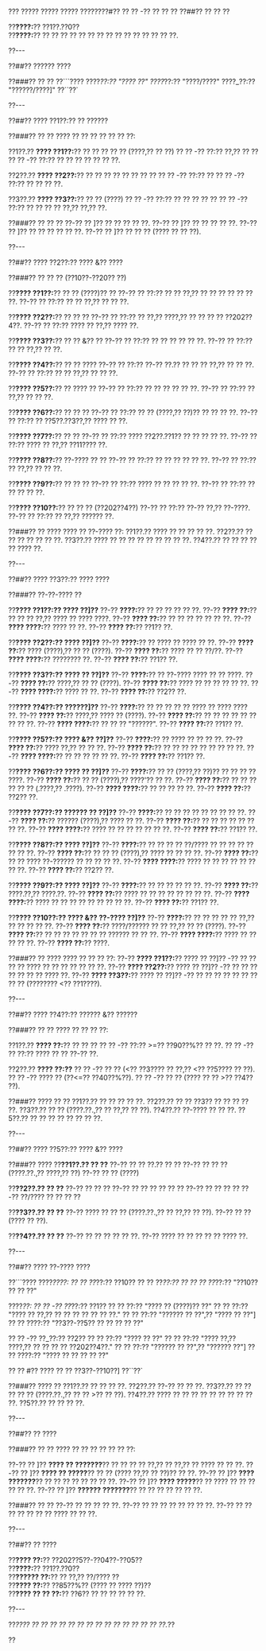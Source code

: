 ??? ????? ????? ????? ????????#?? ?? ?? -?? ?? ?? ??
??##?? ?? ?? ??

??**????:**?? ??1??.??0??  
??**????:**?? ?? ?? ?? ?? ?? ?? ?? ?? ?? ?? ?? ?? ?? ?? ??.

??---

??##?? ?????? ????

??###?? ?? ??
??```????
????_??:?? "???? ??"
????_??:?? "????/????"
????_??:?? "??????/????]"
??``??`

??---

??##?? ???? ??1??:?? ?? ??????

??###?? ?? ??
???? ?? ?? ?? ?? ?? ?? ??:

??1??.?? **???? ??1??:**?? ?? ?? ?? ?? ?? (????,?? ?? ??)
??  ?? -?? ??:?? ??,?? ?? ??
??  ?? -?? ??:?? ?? ?? ?? ?? ?? ?? ??.

??2??.?? **???? ??2??:**?? ?? ?? ?? ?? ?? ?? ?? ??
??  ?? -?? ??:?? ??
??  ?? -?? ??:?? ?? ?? ?? ??.

??3??.?? **???? ??3??:**?? ?? ?? (????)
??  ?? -?? ??:?? ?? ?? ?? ?? ??
??  ?? -?? ??:?? ?? ?? ?? ?? ??,?? ??,?? ??.

??###?? ?? ?? ??
??-?? ?? ]?? ?? ?? ?? ?? ??.
??-?? ?? ]?? ?? ?? ?? ?? ??.
??-?? ?? ]?? ?? ?? ?? ?? ?? ??.
??-?? ?? ]?? ?? ?? ?? (???? ?? ?? ??).

??---

??##?? ???? ??2??:?? ???? &?? ????

??###?? ?? ?? ?? (??10??-??20?? ??)

??**???? ??1??:**?? ?? ?? (????)?? ??
??-?? ?? ??:?? ?? ?? ??,?? ?? ?? ?? ?? ?? ?? ??.
??-?? ?? ??:?? ?? ?? ??,?? ?? ?? ??.

??**???? ??2??:**?? ?? ?? ??
??-?? ?? ??:?? ?? ??,?? ????,?? ?? ?? ?? ?? ??202??4??.
??-?? ?? ??:?? ???? ?? ??,?? ???? ??.

??**???? ??3??:**?? ?? ?? &?? ??
??-?? ?? ??:?? ?? ?? ?? ?? ?? ??.
??-?? ?? ??:?? ?? ?? ??,?? ?? ??.

??**???? ??4??:**?? ?? ?? ????
??-?? ?? ??:?? ??-?? ??.?? ?? ?? ?? ??,?? ?? ?? ??.
??-?? ?? ??:?? ?? ?? ??,?? ?? ?? ??.

??**???? ??5??:**?? ?? ???? ??
??-?? ?? ??:?? ?? ?? ?? ?? ?? ??.
??-?? ?? ??:?? ?? ??,?? ?? ?? ??.

??**???? ??6??:**?? ?? ?? ??
??-?? ?? ??:?? ?? ?? (????,?? ??)?? ?? ?? ?? ??.
??-?? ?? ??:?? ?? ??5??.??3??,?? ???? ?? ??.

??**???? ??7??:**?? ?? ??
??-?? ?? ??:?? ???? ??2??.??1?? ?? ?? ?? ?? ??.
??-?? ?? ??:?? ???? ?? ??,?? ??11???? ??.

??**???? ??8??:**?? ??-???? ?? ??
??-?? ?? ??:?? ?? ?? ?? ?? ?? ??.
??-?? ?? ??:?? ?? ??,?? ?? ?? ??.

??**???? ??9??:**?? ?? ?? ??
??-?? ?? ??:?? ???? ?? ?? ?? ?? ??.
??-?? ?? ??:?? ?? ?? ?? ?? ??.

??**???? ??10??:**?? ?? ?? ?? (??202??4??)
??-?? ?? ??:?? ??-?? ??,?? ??-????.
??-?? ?? ??:?? ?? ??,?? ?????? ??.

??###?? ?? ????
???? ?? ??-???? ??:
??1??.?? ???? ?? ?? ?? ?? ??.
??2??.?? ?? ?? ?? ?? ?? ?? ??.
??3??.?? ???? ?? ?? ?? ?? ?? ?? ?? ?? ??.
??4??.?? ?? ?? ?? ?? ?? ???? ??.

??---

??##?? ???? ??3??:?? ???? ????

??###?? ??-??-???? ??

??**???? ??1??:?? ???? ??]??**
??-?? **????:**?? ?? ?? ?? ?? ?? ??.
??-?? **???? ??:**?? ?? ?? ?? ??,?? ???? ?? ???? ????.
??-?? **???? ??:**?? ?? ?? ?? ?? ?? ?? ??.
??-?? **???? ????:**?? ???? ?? ??.
??-?? **???? ??:**?? ??1?? ??.

??**???? ??2??:?? ???? ??]??**
??-?? **????:**?? ?? ???? ?? ???? ?? ??.
??-?? **???? ??:**?? ???? (????),?? ?? ?? (????).
??-?? **???? ??:**?? ???? ?? ?? ??/??.
??-?? **???? ????:**?? ???????? ??.
??-?? **???? ??:**?? ??1?? ??.

??**???? ??3??:?? ???? ?? ??]??**
??-?? **????:**?? ?? ??-???? ???? ?? ?? ????.
??-?? **???? ??:**?? ????,?? ?? ?? (????).
??-?? **???? ??:**?? ???? ?? ?? ?? ?? ?? ??.
??-?? **???? ????:**?? ???? ?? ??.
??-?? **???? ??:**?? ??2?? ??.

??**???? ??4??:?? ??????]??**
??-?? **????:**?? ?? ?? ?? ?? ?? ???? ?? ???? ???? ??.
??-?? **???? ??:**?? ????,?? ???? ?? (????).
??-?? **???? ??:**?? ?? ?? ?? ?? ?? ?? ?? ?? ??.
??-?? **???? ????:**?? ?? ?? ?? "??????".
??-?? **???? ??:**?? ??1?? ??.

??**???? ??5??:?? ???? &?? ??]??**
??-?? **????:**?? ?? ???? ?? ?? ?? ??.
??-?? **???? ??:**?? ???? ??,?? ?? ?? ??.
??-?? **???? ??:**?? ?? ?? ?? ?? ?? ?? ?? ?? ??.
??-?? **???? ????:**?? ?? ?? ?? ?? ?? ??.
??-?? **???? ??:**?? ??1?? ??.

??**???? ??6??:?? ???? ?? ??]??**
??-?? **????:**?? ?? ?? (????,?? ??)?? ?? ?? ?? ?? ????.
??-?? **???? ??:**?? ?? ?? (????),?? ????'?? ?? ??.
??-?? **???? ??:**?? ?? ?? ?? ?? ?? ?? (.????,?? .????).
??-?? **???? ????:**?? ?? ?? ?? ?? ??.
??-?? **???? ??:**?? ??2?? ??.

??**???? ??7??:?? ?????? ?? ??]??**
??-?? **????:**?? ?? ?? ?? ?? ?? ?? ?? ?? ??.
??-?? **???? ??:**?? ?????? (????),?? ???? ?? ??.
??-?? **???? ??:**?? ?? ?? ?? ?? ?? ?? ?? ??.
??-?? **???? ????:**?? ???? ?? ?? ?? ?? ?? ?? ??.
??-?? **???? ??:**?? ??1?? ??.

??**???? ??8??:?? ???? ??]??**
??-?? **????:**?? ?? ?? ?? ?? ??/???? ?? ?? ?? ?? ?? ?? ?? ??.
??-?? **???? ??:**?? ?? ?? ?? (????),?? ???? ?? ?? ?? ??.
??-?? **???? ??:**?? ?? ?? ???? ??-?????? ?? ?? ?? ?? ??.
??-?? **???? ????:**?? ???? ?? ?? ?? ?? ?? ?? ?? ??.
??-?? **???? ??:**?? ??2?? ??.

??**???? ??9??:?? ???? ??]??**
??-?? **????:**?? ?? ?? ?? ?? ?? ??.
??-?? **???? ??:**?? ????.??,?? ????.??.
??-?? **???? ??:**?? ???? ?? ?? ?? ?? ?? ?? ?? ??.
??-?? **???? ????:**?? ???? ?? ?? ?? ?? ?? ?? ?? ?? ??.
??-?? **???? ??:**?? ??1?? ??.

??**???? ??10??:?? ???? &?? ??-???? ??]??**
??-?? **????:**?? ?? ?? ?? ?? ?? ??,?? ?? ?? ?? ?? ??.
??-?? **???? ??:**?? ????/?????? ?? ?? ??,?? ?? ?? (????).
??-?? **???? ??:**?? ?? ?? ?? ?? ?? ?? ?? ?????? ?? ?? ??.
??-?? **???? ????:**?? ???? ?? ?? ?? ?? ??.
??-?? **???? ??:**?? ????.

??###?? ?? ????
???? ?? ?? ?? ??:
??-?? **???? ??1??:**?? ???? ?? ??]?? -?? ?? ?? ?? ?? ???? ?? ?? ?? ?? ?? ?? ??.
??-?? **???? ??2??:**?? ???? ?? ??]?? -?? ?? ?? ?? ?? ?? ?? ?? ???? ??.
??-?? **???? ??3??:**?? ???? ?? ??]?? -?? ?? ?? ?? ?? ?? ?? ?? ?? ?? (???????? <?? ??1????).

??---

??##?? ???? ??4??:?? ?????? &?? ??????

??###?? ?? ??
???? ?? ?? ?? ??:

??1??.?? **???? ??:**?? ?? ?? ??
??  ?? -?? ??:?? >=?? ??90??%?? ?? ??.
??  ?? -?? ?? ??:?? ???? ?? ?? ??-?? ??.

??2??.?? **???? ??:??**
??  ?? -?? ?? ?? (<?? ??3???? ?? ??,?? <?? ??5???? ?? ??).
??  ?? -?? ???? ?? (??<=?? ??40??%??).
??  ?? -?? ?? ?? (???? ?? ?? >?? ??4?? ??).

??###?? ???? ?? ??
??1??.?? ?? ?? ?? ?? ??.
??2??.?? ?? ?? ??3?? ?? ?? ?? ?? ??.
??3??.?? ?? ?? (????.??.,?? ?? ??,?? ?? ??).
??4??.?? ??-???? ?? ?? ??.
??5??.?? ?? ?? ?? ?? ?? ?? ?? ??.

??---

??##?? ???? ??5??:?? ???? &?? ????

??###?? ????
??**??1??.?? ?? ??**
??-?? ?? ?? ??.?? ?? ??
??-?? ?? ?? ?? (????.??.,?? ????,?? ??)
??-?? ?? ?? (????)

??**??2??.?? ?? ??**
??-?? ?? ?? ??
??-?? ?? ?? ?? ?? ?? ??
??-?? ?? ?? ?? ??
??-?? ??/???? ?? ?? ?? ??

??**??3??.?? ?? ??**
??-?? ???? ?? ?? ?? (????.??.,?? ?? ??,?? ?? ??).
??-?? ?? ?? (???? ?? ??).

??**??4??.?? ?? ??**
??-?? ?? ?? ?? ?? ?? ??.
??-?? ???? ?? ?? ?? ?? ?? ???? ??.

??---

??##?? ???? ??-???? ????

??```????
????_????:
?? ?? ??_??:?? ??10??
?? ?? ??_??:?? ??
?? ?? ??_??:?? "??10?? ?? ?? ??"

????_??:
?? ?? -?? ??_??:?? ??1??
??   ?? ??:?? "???? ?? (????)?? ??"
??   ?? ??:?? "???? ?? ??,?? ?? ?? ?? ?? ?? ?? ??."
??   ?? ??:?? "?????? ?? ??",?? "???? ?? ??"]
??   ?? ????:?? "??3??-??5?? ?? ?? ?? ?? ??"

?? ?? -?? ??_??:?? ??2??
??   ?? ??:?? "???? ?? ??"
??   ?? ??:?? "???? ??,?? ????,?? ?? ?? ?? ?? ??202??4??."
??   ?? ??:?? "?????? ?? ??",?? "?????? ??"]
??   ?? ????:?? "???? ?? ?? ?? ?? ??"

?? ?? #?? ???? ?? ?? ??3??-??10??]
??``??`

??###?? ???? ??
??1??.?? ?? ?? ?? ??.
??2??.?? ??-?? ?? ?? ??.
??3??.?? ?? ?? ?? ?? ?? (????.??.,?? ?? ?? >?? ?? ??).
??4??.?? ???? ?? ?? ?? ?? ?? ?? ?? ?? ?? ??.
??5??.?? ?? ?? ?? ??.

??---

??##?? ?? ????

??###?? ?? ??
???? ?? ?? ?? ?? ?? ?? ??:

??-?? ?? ]?? **???? ?? ???????**?? ?? ?? ?? ?? ??,?? ?? ??,?? ?? ???? ?? ?? ??.
??-?? ?? ]?? **???? ?? ?????**?? ?? ?? (???? ??,?? ?? ??)?? ?? ??.
??-?? ?? ]?? **???? ???????**?? ?? ?? ?? ?? ?? ?? ?? ??.
??-?? ?? ]?? **???? ?????**?? ?? ???? ?? ?? ?? ?? ?? ??.
??-?? ?? ]?? **?????? ???????**?? ?? ?? ?? ?? ?? ?? ??.

??###?? ?? ??
??-?? ?? ?? ?? ?? ??.
??-?? ?? ?? ?? ?? ?? ?? ?? ??.
??-?? ?? ?? ?? ?? ?? ?? ?? ???? ?? ?? ??.

??---

??##?? ?? ????

??**???? ??:**?? ??202??5??-??04??-??05??  
??**????:**?? ??1??.??0??  
??**?????? ??:**?? ?? ??,?? ??/???? ??  
??**???? ??:**?? ??85??%?? (???? ?? ???? ??)??  
??**???? ?? ?? ??:**?? ??6?? ?? ?? ?? ?? ?? ??.

??---

??*???? ?? ?? ?? ?? ?? ?? ?? ?? ?? ?? ?? ?? ?? ?? ??.*??

??